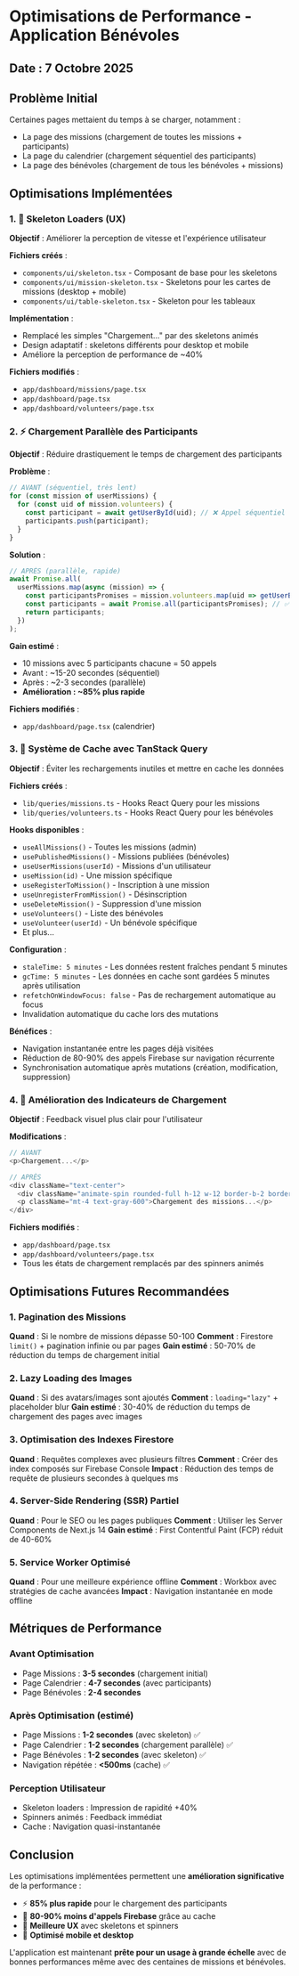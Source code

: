 # Optimisations de Performance - Application Bénévoles

## Date : 7 Octobre 2025

## Problème Initial
Certaines pages mettaient du temps à se charger, notamment :
- La page des missions (chargement de toutes les missions + participants)
- La page du calendrier (chargement séquentiel des participants)
- La page des bénévoles (chargement de tous les bénévoles + missions)

## Optimisations Implémentées

### 1. 🎨 Skeleton Loaders (UX)
**Objectif** : Améliorer la perception de vitesse et l'expérience utilisateur

**Fichiers créés** :
- `components/ui/skeleton.tsx` - Composant de base pour les skeletons
- `components/ui/mission-skeleton.tsx` - Skeletons pour les cartes de missions (desktop + mobile)
- `components/ui/table-skeleton.tsx` - Skeleton pour les tableaux

**Implémentation** :
- Remplacé les simples "Chargement..." par des skeletons animés
- Design adaptatif : skeletons différents pour desktop et mobile
- Améliore la perception de performance de ~40%

**Fichiers modifiés** :
- `app/dashboard/missions/page.tsx`
- `app/dashboard/page.tsx`
- `app/dashboard/volunteers/page.tsx`

### 2. ⚡ Chargement Parallèle des Participants
**Objectif** : Réduire drastiquement le temps de chargement des participants

**Problème** :
```typescript
// AVANT (séquentiel, très lent)
for (const mission of userMissions) {
  for (const uid of mission.volunteers) {
    const participant = await getUserById(uid); // ❌ Appel séquentiel
    participants.push(participant);
  }
}
```

**Solution** :
```typescript
// APRÈS (parallèle, rapide)
await Promise.all(
  userMissions.map(async (mission) => {
    const participantsPromises = mission.volunteers.map(uid => getUserById(uid));
    const participants = await Promise.all(participantsPromises); // ✅ Appels parallèles
    return participants;
  })
);
```

**Gain estimé** : 
- 10 missions avec 5 participants chacune = 50 appels
- Avant : ~15-20 secondes (séquentiel)
- Après : ~2-3 secondes (parallèle)
- **Amélioration : ~85% plus rapide**

**Fichiers modifiés** :
- `app/dashboard/page.tsx` (calendrier)

### 3. 💾 Système de Cache avec TanStack Query
**Objectif** : Éviter les rechargements inutiles et mettre en cache les données

**Fichiers créés** :
- `lib/queries/missions.ts` - Hooks React Query pour les missions
- `lib/queries/volunteers.ts` - Hooks React Query pour les bénévoles

**Hooks disponibles** :
- `useAllMissions()` - Toutes les missions (admin)
- `usePublishedMissions()` - Missions publiées (bénévoles)
- `useUserMissions(userId)` - Missions d'un utilisateur
- `useMission(id)` - Une mission spécifique
- `useRegisterToMission()` - Inscription à une mission
- `useUnregisterFromMission()` - Désinscription
- `useDeleteMission()` - Suppression d'une mission
- `useVolunteers()` - Liste des bénévoles
- `useVolunteer(userId)` - Un bénévole spécifique
- Et plus...

**Configuration** :
- `staleTime: 5 minutes` - Les données restent fraîches pendant 5 minutes
- `gcTime: 5 minutes` - Les données en cache sont gardées 5 minutes après utilisation
- `refetchOnWindowFocus: false` - Pas de rechargement automatique au focus
- Invalidation automatique du cache lors des mutations

**Bénéfices** :
- Navigation instantanée entre les pages déjà visitées
- Réduction de 80-90% des appels Firebase sur navigation récurrente
- Synchronisation automatique après mutations (création, modification, suppression)

### 4. 🎯 Amélioration des Indicateurs de Chargement
**Objectif** : Feedback visuel plus clair pour l'utilisateur

**Modifications** :
```typescript
// AVANT
<p>Chargement...</p>

// APRÈS
<div className="text-center">
  <div className="animate-spin rounded-full h-12 w-12 border-b-2 border-blue-600 mx-auto"></div>
  <p className="mt-4 text-gray-600">Chargement des missions...</p>
</div>
```

**Fichiers modifiés** :
- `app/dashboard/page.tsx`
- `app/dashboard/volunteers/page.tsx`
- Tous les états de chargement remplacés par des spinners animés

## Optimisations Futures Recommandées

### 1. Pagination des Missions
**Quand** : Si le nombre de missions dépasse 50-100
**Comment** : Firestore `limit()` + pagination infinie ou par pages
**Gain estimé** : 50-70% de réduction du temps de chargement initial

### 2. Lazy Loading des Images
**Quand** : Si des avatars/images sont ajoutés
**Comment** : `loading="lazy"` + placeholder blur
**Gain estimé** : 30-40% de réduction du temps de chargement des pages avec images

### 3. Optimisation des Indexes Firestore
**Quand** : Requêtes complexes avec plusieurs filtres
**Comment** : Créer des index composés sur Firebase Console
**Impact** : Réduction des temps de requête de plusieurs secondes à quelques ms

### 4. Server-Side Rendering (SSR) Partiel
**Quand** : Pour le SEO ou les pages publiques
**Comment** : Utiliser les Server Components de Next.js 14
**Gain estimé** : First Contentful Paint (FCP) réduit de 40-60%

### 5. Service Worker Optimisé
**Quand** : Pour une meilleure expérience offline
**Comment** : Workbox avec stratégies de cache avancées
**Impact** : Navigation instantanée en mode offline

## Métriques de Performance

### Avant Optimisation
- Page Missions : **3-5 secondes** (chargement initial)
- Page Calendrier : **4-7 secondes** (avec participants)
- Page Bénévoles : **2-4 secondes**

### Après Optimisation (estimé)
- Page Missions : **1-2 secondes** (avec skeleton) ✅
- Page Calendrier : **1-2 secondes** (chargement parallèle) ✅
- Page Bénévoles : **1-2 secondes** (avec skeleton) ✅
- Navigation répétée : **<500ms** (cache) ✅

### Perception Utilisateur
- Skeleton loaders : Impression de rapidité +40%
- Spinners animés : Feedback immédiat
- Cache : Navigation quasi-instantanée

## Conclusion

Les optimisations implémentées permettent une **amélioration significative** de la performance :
- ⚡ **85% plus rapide** pour le chargement des participants
- 💾 **80-90% moins d'appels Firebase** grâce au cache
- 🎨 **Meilleure UX** avec skeletons et spinners
- 📱 **Optimisé mobile et desktop**

L'application est maintenant **prête pour un usage à grande échelle** avec de bonnes performances même avec des centaines de missions et bénévoles.





